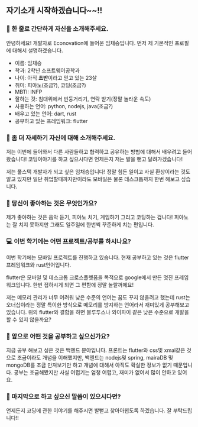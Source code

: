 ## 자기소개 시작하겠습니다~~!!

### 👋 한 줄로 간단하게 자신을 소개해주세요.
안녕하세요! 개발자로 Econovation에 들어온 임채승입니다.
먼저 제 기본적인 프로필에 대해서 설명하겠습니다.

* 이름: 임채승
* 학과: 2학년 소프트웨어공학과
* 나이: 아직 **초반**이라고 믿고 있는 23살
* 취미: 피아노(조금?), 코딩(조금?)
* MBTI: INFP
* 잘하는 것: 침대위에서 빈둥거리기, 연락 받기(정말 놀라운 속도)
* 사용하는 언어: python, nodejs, java(조금?)
* 배우고 있는 언어: dart, rust
* 공부하고 있는 프레임워크: flutter

### 🔎 좀 더 자세하기 자신에 대해 소개해주세요.
저는 이번에 들어와서 다른 사람들하고 협력하고 공유하는 방법에 대해서 배우려고 들어왔습니다! 코딩이야기를 하고 싶으시다면 언제든지 저는 발을 뻗고 달려가겠습니다!

저는 풀스택 개발자가 되고 싶은 임채승입니다! 정말 힘든 일이고 사실 환상이라는 것도 알고 있지만 일단 취업할때까지만이라도 모바일은 물론 데스크톱까지 한번 해보고 싶습니다.

### 💌 당신이 좋아하는 것은 무엇인가요?
제가 좋아하는 것은 음악 듣기, 피아노 치기, 게임하기 그리고 코딩하는 겁니다! 피아노는 잘 치지 못하지만 그래도 일주일에 한번씩 꾸준하게 치는 편입니다.

### 💻 이번 학기에는 어떤 프로젝트/공부를 하시나요?
이번 학기에는 모바일 프로젝트를 진행하고 있습니다. 현재 공부하고 있는 것은 flutter프레임워크와 rust언어입니다. 

flutter은 모바일 및 데스크톱 크로스플렛폼을 목적으로 google에서 만든 멋진 프레임워크입니다. 한번 접하시게 되면 그 편함에 정말 놀랄꺼에요!

저는 메모리 관리가 너무 어려워 낮은 수준의 언어는 꿈도 꾸지 않을려고 했는데 rust는 오너십이라는 정말 특이한 방식으로 메모리를 방지하는 언어라서 재미있게 공부해보고 있습니다. 위의 flutter와 결합을 하면 블루투스나 와이파이 같은 낮은 수준으로 개발을 할 수 있지 않을까요?

### 👣 앞으로 어떤 것을 공부하고 싶으신가요?
지금 공부 해보고 싶은 것은 백엔드 분야입니다. 프론트는 flutter와 css및 xmal같은 것으로 조금이라도 개념을 이해했지만, 백엔드는 nodejs및 spring, mairaDB 및 mongoDB를 조금 만져보기만 하고 개념에 대해서 아직도 확실한 정보가 없기 때문입니다. 공부는 조금해봤지만 사실 어렵기는 엄청 어렵고, 재미가 없어서 많이 안하고 있어요.

### 💙 마지막으로 하고 싶으신 말씀이 있으시다면?
언제든지 코딩에 관한 이야기를 해주시면 발뻗고 찾아아뵙도록 하겠습니다. 잘 부탁드립니다!!
